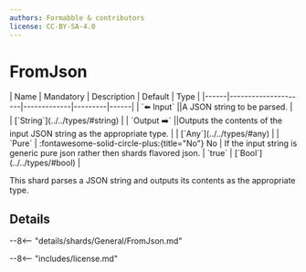 ```yaml
---
authors: Formabble & contributors
license: CC-BY-SA-4.0
---
```



# FromJson

<div class="sh-parameters" markdown="1">
| Name | Mandatory | Description | Default | Type |
|------|---------------------|-------------|---------|------|
| `⬅️ Input` ||A JSON string to be parsed. | | [`String`](../../types/#string) |
| `Output ➡️` ||Outputs the contents of the input JSON string as the appropriate type. | | [`Any`](../../types/#any) |
| `Pure` | :fontawesome-solid-circle-plus:{title="No"} No  | If the input string is generic pure json rather then shards flavored json. | `true` | [`Bool`](../../types/#bool) |

</div>

This shard parses a JSON string and outputs its contents as the appropriate type.

## Details

--8<-- "details/shards/General/FromJson.md"


--8<-- "includes/license.md"


